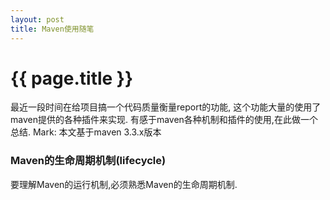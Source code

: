 ```yaml
---
layout: post
title: Maven使用随笔
---
```


{{ page.title }}
================

最近一段时间在给项目搞一个代码质量衡量report的功能, 这个功能大量的使用了maven提供的各种插件来实现. 有感于maven各种机制和插件的使用,在此做一个总结.
Mark: 本文基于maven 3.3.x版本

### Maven的生命周期机制(lifecycle)

要理解Maven的运行机制,必须熟悉Maven的生命周期机制.
